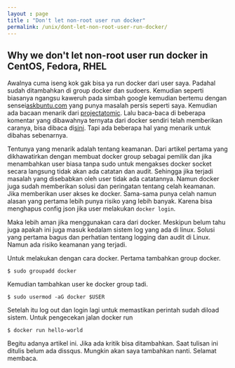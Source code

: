 ```yaml
---
layout : page
title : "Don't let non-root user run docker"
permalink: /unix/dont-let-non-root-user-run-docker/
---
```


## Why we don't let non-root user run docker in CentOS, Fedora, RHEL

Awalnya cuma iseng kok gak bisa ya run docker dari user saya. Padahal sudah ditambahkan di group docker dan sudoers. Kemudian seperti biasanya ngangsu kaweruh pada simbah google kemudian bertemu dengan sensei[askbuntu.com][1] yang punya masalah persis seperti saya. Kemudian ada bacaan menarik dari [projectatomic][2]. Lalu baca-baca di beberapa komentar yang dibawahnya ternyata dari docker sendiri telah memberikan caranya, bisa dibaca di[sini][3]. Tapi ada beberapa hal yang menarik untuk dibahas sebenarnya. 

Tentunya yang menarik adalah tentang keamanan. Dari  artikel pertama yang dikhawatirkan dengan membuat docker group sebagai pemilik dan jika menambahkan user biasa tanpa sudo untuk mengakses docker socket secara langsung tidak akan ada catatan dan audit. Sehingga jika terjadi masalah yang disebabkan oleh user tidak ada catatannya. Namun docker juga sudah memberikan solusi dan peringatan tentang celah keamanan. Jika memberikan user akses ke docker. Sama-sama punya celah namun alasan yang pertama lebih punya risiko yang lebih banyak. Karena bisa menghapus config json jika user melakukan `docker login`.

Maka lebih aman jika menggunakan cara dari docker. Meskipun belum tahu juga apakah ini juga masuk kedalam sistem log yang ada di linux. Solusi yang pertama bagus dan perhatian tentang logging dan audit di Linux. Namun ada risiko keamanan yang terjadi. 

Untuk melakukan dengan cara docker. Pertama tambahkan group docker.
```
$ sudo groupadd docker
```

Kemudian tambahkan user ke docker group tadi.
```
$ sudo usermod -aG docker $USER
```
Setelah itu log out dan login lagi untuk memastikan perintah sudah diload sistem. Untuk pengecekan jalan docker run
```
$ docker run hello-world
```

Begitu adanya artikel ini. Jika ada kritik bisa ditambahkan. Saat tulisan ini ditulis belum ada dissqus. Mungkin akan saya tambahkan nanti. 
Selamat membaca.

[1]:https://askubuntu.com/questions/477551/how-can-i-use-docker-without-sudo
[2]:https://www.projectatomic.io/blog/2015/08/why-we-dont-let-non-root-users-run-docker-in-centos-fedora-or-rhel/
[3]:https://docs.docker.com/engine/installation/linux/linux-postinstall/#configure-docker-to-start-on-boot
